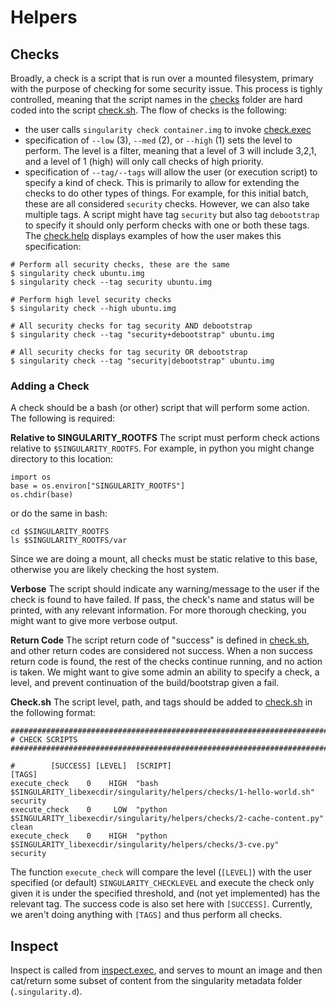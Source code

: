 # Helpers

## Checks
Broadly, a check is a script that is run over a mounted filesystem, primary with the purpose of checking for some security issue. This process is tighly controlled, meaning that the script names in the [checks](checks) folder are hard coded into the script [check.sh](check.sh). The flow of checks is the following:

 - the user calls `singularity check container.img` to invoke [check.exec](../cli/check.exec)
 - specification of `--low` (3), `--med` (2), or `--high` (1) sets the level to perform. The level is a filter, meaning that a level of 3 will include 3,2,1, and a level of 1 (high) will only call checks of high priority.
 - specification of `--tag/--tags` will allow the user (or execution script) to specify a kind of check. This is primarily to allow for extending the checks to do other types of things. For example, for this initial batch, these are all considered `security` checks. However, we can also take multiple tags. A script might have tag `security` but also tag `debootstrap` to specify it should only perform checks with one or both these tags. The [check.help](../cli/check.help) displays examples of how the user makes this specification:

```
# Perform all security checks, these are the same
$ singularity check ubuntu.img
$ singularity check --tag security ubuntu.img

# Perform high level security checks
$ singularity check --high ubuntu.img

# All security checks for tag security AND debootstrap
$ singularity check --tag "security+debootstrap" ubuntu.img

# All security checks for tag security OR debootstrap
$ singularity check --tag "security|debootstrap" ubuntu.img
```
 
### Adding a Check
A check should be a bash (or other) script that will perform some action. The following is required:

**Relative to SINGULARITY_ROOTFS**
The script must perform check actions relative to `$SINGULARITY_ROOTFS`. For example, in python you might change directory to this location:

```
import os
base = os.environ["SINGULARITY_ROOTFS"]
os.chdir(base)
```

or do the same in bash:

```
cd $SINGULARITY_ROOTFS
ls $SINGULARITY_ROOTFS/var
```

Since we are doing a mount, all checks must be static relative to this base, otherwise you are likely checking the host system.

**Verbose**
The script should indicate any warning/message to the user if the check is found to have failed. If pass, the check's name and status will be printed, with any relevant information. For more thorough checking, you might want to give more verbose output.

**Return Code**
The script return code of "success" is defined in [check.sh](check.sh), and other return codes are considered not success. When a non success return code is found, the rest of the checks continue running, and no action is taken. We might want to give some admin an ability to specify a check, a level, and prevent continuation of the build/bootstrap given a fail.

**Check.sh**
The script level, path, and tags should be added to [check.sh](check.sh) in the following format:

```
##################################################################################
# CHECK SCRIPTS
##################################################################################

#        [SUCCESS] [LEVEL]  [SCRIPT]                                                                         [TAGS]
execute_check    0    HIGH  "bash $SINGULARITY_libexecdir/singularity/helpers/checks/1-hello-world.sh"       security
execute_check    0     LOW  "python $SINGULARITY_libexecdir/singularity/helpers/checks/2-cache-content.py"   clean
execute_check    0    HIGH  "python $SINGULARITY_libexecdir/singularity/helpers/checks/3-cve.py"             security
```

The function `execute_check` will compare the level (`[LEVEL]`) with the user specified (or default) `SINGULARITY_CHECKLEVEL` and execute the check only given it is under the specified threshold, and (not yet implemented) has the relevant tag. The success code is also set here with `[SUCCESS]`. Currently, we aren't doing anything with `[TAGS]` and thus perform all checks.


## Inspect
Inspect is called from [inspect.exec](../cli/inspect.exec), and serves to mount an image and then cat/return some subset of content from the singularity metadata folder (`.singularity.d`).
